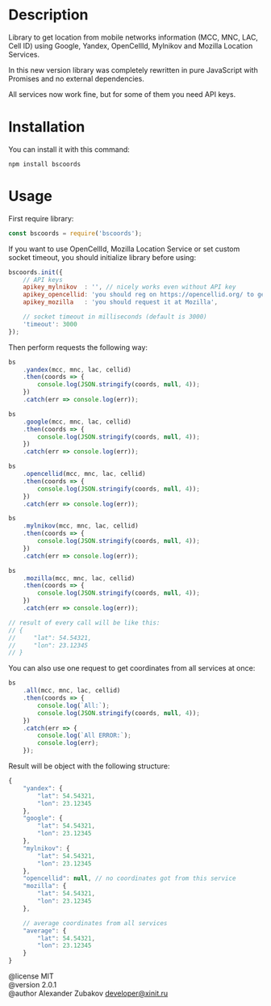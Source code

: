 # Description

Library to get location from mobile networks information (MCC, MNC, LAC,
Cell ID) using Google, Yandex, OpenCellId, Mylnikov and Mozilla Location
Services.

In this new version library was completely rewritten in pure JavaScript with
Promises and no external dependencies.

All services now work fine, but for some of them you need API keys.


# Installation

You can install it with this command:

    npm install bscoords


# Usage

First require library:

```JavaScript
const bscoords = require('bscoords');
```

If you want to use OpenCellId, Mozilla Location Service or set custom socket
timeout, you should initialize library before using:

```JavaScript
bscoords.init({
    // API keys
    apikey_mylnikov  : '', // nicely works even without API key
    apikey_opencellid: 'you should reg on https://opencellid.org/ to get this',
    apikey_mozilla   : 'you should request it at Mozilla',

    // socket timeout in milliseconds (default is 3000)
    'timeout': 3000
});
```


Then perform requests the following way:

```JavaScript
bs
    .yandex(mcc, mnc, lac, cellid)
    .then(coords => {
        console.log(JSON.stringify(coords, null, 4));
    })
    .catch(err => console.log(err));

bs
    .google(mcc, mnc, lac, cellid)
    .then(coords => {
        console.log(JSON.stringify(coords, null, 4));
    })
    .catch(err => console.log(err));

bs
    .opencellid(mcc, mnc, lac, cellid)
    .then(coords => {
        console.log(JSON.stringify(coords, null, 4));
    })
    .catch(err => console.log(err));

bs
    .mylnikov(mcc, mnc, lac, cellid)
    .then(coords => {
        console.log(JSON.stringify(coords, null, 4));
    })
    .catch(err => console.log(err));

bs
    .mozilla(mcc, mnc, lac, cellid)
    .then(coords => {
        console.log(JSON.stringify(coords, null, 4));
    })
    .catch(err => console.log(err));

// result of every call will be like this:
// {
//     "lat": 54.54321,
//     "lon": 23.12345
// }
```


You can also use one request to get coordinates from all services at once:

```JavaScript
bs
    .all(mcc, mnc, lac, cellid)
    .then(coords => {
        console.log(`All:`);
        console.log(JSON.stringify(coords, null, 4));
    })
    .catch(err => {
        console.log(`All ERROR:`);
        console.log(err);
    });
```


Result will be object with the following structure:

```JavaScript
{
    "yandex": {
        "lat": 54.54321,
        "lon": 23.12345
    },
    "google": {
        "lat": 54.54321,
        "lon": 23.12345
    },
    "mylnikov": {
        "lat": 54.54321,
        "lon": 23.12345
    },
    "opencellid": null, // no coordinates got from this service
    "mozilla": {
        "lat": 54.54321,
        "lon": 23.12345
    },

    // average coordinates from all services
    "average": {
        "lat": 54.54321,
        "lon": 23.12345
    }
}
```


@license MIT \
@version 2.0.1 \
@author Alexander Zubakov <developer@xinit.ru>
